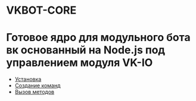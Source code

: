 # VKBOT-CORE
# Готовое ядро для модульного бота вк основанный на Node.js под управлением модуля VK-IO

* [Установка](https://github.com/fakemancat/vkbot-core/blob/master/docs/install.md)
* [Создание команд](https://github.com/fakemancat/vkbot-core/blob/master/docs/createCmds.md)
* [Вызов методов](https://github.com/fakemancat/vkbot-core/blob/master/docs/callMethods.md)

